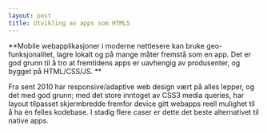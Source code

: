 ```yaml
---
layout: post
title: Utvikling av apps som HTML5
---
```


**Mobile webapplikasjoner i moderne nettlesere kan bruke geo-funksjonalitet, lagre lokalt og på mange måter fremstå som en app. Det er god grunn til å tro at fremtidens apps er uavhengig av produsenter, og bygget på HTML/CSS/JS. **

Fra sent 2010 har responsive/adaptive web design vært på alles lepper, og det med god grunn; med det store inntoget av CSS3 media queries, har layout tilpasset skjermbredde fremfor device gitt webapps reell mulighet til å ha én felles kodebase. I stadig flere caser er dette det beste alternativet til native apps. 